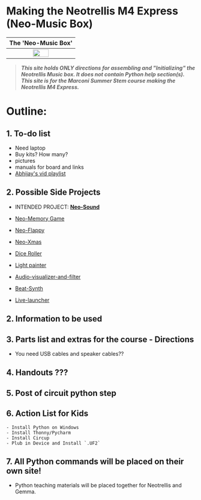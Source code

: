 # Making the Neotrellis M4 Express (Neo-Music Box)

| The 'Neo-Music Box' |
|:-:|
|<img src="/images/adafruit_products_3938_demo.gif" width="50%" />|

> ***This site holds ONLY directions for assembling and "Initializing" the Neotrellis Music box. It does not contain Python help section(s).***  
> ***This site is for the Marconi Summer Stem course making the Neotrellis M4 Express.***  


# Outline: 

## 1. To-do list
   - Need laptop
   - Buy kits? How many?
   - pictures
   - manuals for board and links
   - [Abhijay's vid playlist](https://www.youtube.com/playlist?list=PLVJIaQIN1-U7R3uJ16FP6xKWFEc6uZRee)

## 2. Possible Side Projects
- INTENDED PROJECT: [**Neo-Sound**](https://learn.adafruit.com/adafruit-neotrellis-m4)

- [Neo-Memory Game](https://learn.adafruit.com/neotrellis-m4-memory-game)
- [Neo-Flappy](https://learn.adafruit.com/circuitpython-neotrellism4-flappybird)
- [Neo-Xmas](https://learn.adafruit.com/xmas-sound-board)
- [Dice Roller](https://learn.adafruit.com/neotrellis-dice)
- [Light painter](https://learn.adafruit.com/neotrellis-light-painting)
- [Audio-visualizer-and-filter](https://learn.adafruit.com/trellis-m4-audio-visualizer-and-filter)
- [Beat-Synth](https://learn.adafruit.com/trellis-m4-beat-sequencer)
- [Live-launcher](https://learn.adafruit.com/neotrellis-live-launcher)



## 2. Information to be used


## 3. Parts list and extras for the course - Directions
- You need USB cables and speaker cables??


## 4. Handouts ???


## 5. Post of circuit python step



## 6. Action List for Kids
    - Install Python on Windows
    - Install Thonny/Pycharm
    - Install Circup
    - Plub in Device and Install `.UF2`


## 7. All Python commands will be placed on their own site!
- Python teaching materials will be placed together for Neotrellis and Gemma.
